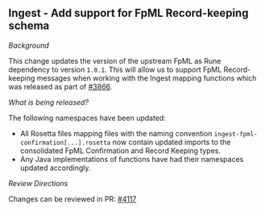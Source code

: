 ## Ingest - Add support for FpML Record-keeping schema

*Background*

This change updates the version of the upstream FpML as Rune dependency to version `1.0.1`. This will allow us to support FpML Record-keeping messages when working with the Ingest mapping functions which was released as part of [#3866](https://github.com/finos/common-domain-model/issues/3836).  

*What is being released?*

The following namespaces have been updated:

- All Rosetta files mapping files with the naming convention `ingest-fpml-confirmation[...].rosetta` now contain updated imports to the consolidated FpML Confirmation and Record Keeping types.
- Any Java implementations of functions have had their namespaces updated accordingly.

*Review Directions*

Changes can be reviewed in PR: [#4117](https://github.com/finos/common-domain-model/pull/4117)